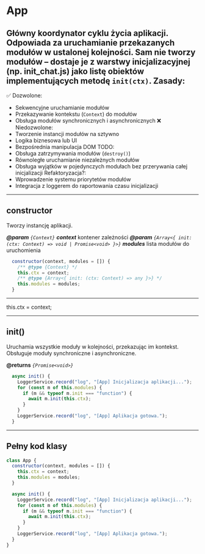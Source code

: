 # App

Główny koordynator cyklu życia aplikacji. Odpowiada za uruchamianie przekazanych modułów
w ustalonej kolejności. Sam nie tworzy modułów – dostaje je z warstwy inicjalizacyjnej
(np. init_chat.js) jako listę obiektów implementujących metodę `init(ctx)`.
Zasady:
-------
✅ Dozwolone:
  - Sekwencyjne uruchamianie modułów
  - Przekazywanie kontekstu (`Context`) do modułów
  - Obsługa modułów synchronicznych i asynchronicznych
❌ Niedozwolone:
  - Tworzenie instancji modułów na sztywno
  - Logika biznesowa lub UI
  - Bezpośrednia manipulacja DOM
TODO:
  - Obsługa zatrzymywania modułów (`destroy()`)
  - Równoległe uruchamianie niezależnych modułów
  - Obsługa wyjątków w pojedynczych modułach bez przerywania całej inicjalizacji
Refaktoryzacja?:
  - Wprowadzenie systemu priorytetów modułów
  - Integracja z loggerem do raportowania czasu inicjalizacji

---

## constructor

Tworzy instancję aplikacji.

**_@param_** *`{Context}`* _**context**_  kontener zależności
**_@param_** *`{Array<{ init: (ctx: Context) => void | Promise<void> }>}`* _**modules**_  lista modułów do uruchomienia

```javascript
  constructor(context, modules = []) {
    /** @type {Context} */
    this.ctx = context;
    /** @type {Array<{ init: (ctx: Context) => any }>} */
    this.modules = modules;
  }
```

---

this.ctx = context;

---

## init()

Uruchamia wszystkie moduły w kolejności, przekazując im kontekst.
Obsługuje moduły synchroniczne i asynchroniczne.

**@returns** *`{Promise<void>}`*

```javascript
  async init() {
    LoggerService.record("log", "[App] Inicjalizacja aplikacji...");
    for (const m of this.modules) {
      if (m && typeof m.init === "function") {
        await m.init(this.ctx);
      }
    }
    LoggerService.record("log", "[App] Aplikacja gotowa.");
  }
```

---

## Pełny kod klasy
```javascript
class App {
  constructor(context, modules = []) {
    this.ctx = context;
    this.modules = modules;
  }

  async init() {
    LoggerService.record("log", "[App] Inicjalizacja aplikacji...");
    for (const m of this.modules) {
      if (m && typeof m.init === "function") {
        await m.init(this.ctx);
      }
    }
    LoggerService.record("log", "[App] Aplikacja gotowa.");
  }
}
```